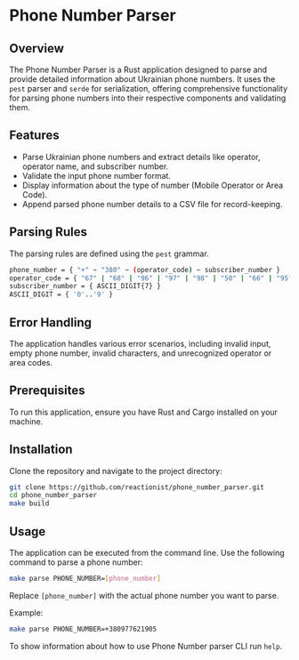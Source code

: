 # Phone Number Parser

## Overview

The Phone Number Parser is a Rust application designed to parse and provide detailed information about Ukrainian phone numbers. It uses the `pest` parser and `serde` for serialization, offering comprehensive functionality for parsing phone numbers into their respective components and validating them.

## Features

- Parse Ukrainian phone numbers and extract details like operator, operator name, and subscriber number.
- Validate the input phone number format.
- Display information about the type of number (Mobile Operator or Area Code).
- Append parsed phone number details to a CSV file for record-keeping.

## Parsing Rules

The parsing rules are defined using the `pest` grammar. 

```bash
phone_number = { "+" ~ "380" ~ (operator_code) ~ subscriber_number }
operator_code = { "67" | "68" | "96" | "97" | "98" | "50" | "66" | "95" | "99" | "63" | "73" | "93" | "44" | "32" | "48" | "56" | "61" | "64" | "69" | "45" | "46" | "47" | "51" | "52" | "53" | "54" | "55" }
subscriber_number = { ASCII_DIGIT{7} }
ASCII_DIGIT = { '0'..'9' }
```

## Error Handling

The application handles various error scenarios, including invalid input, empty phone number, invalid characters, and unrecognized operator or area codes.

## Prerequisites

To run this application, ensure you have Rust and Cargo installed on your machine.

## Installation

Clone the repository and navigate to the project directory:

```bash
git clone https://github.com/reactionist/phone_number_parser.git
cd phone_number_parser
make build
```

## Usage

The application can be executed from the command line. Use the following command to parse a phone number:

```bash
make parse PHONE_NUMBER=[phone_number]
```

Replace `[phone_number]` with the actual phone number you want to parse.

Example:

```bash
make parse PHONE_NUMBER=+380977621905
```

To show information about how to use Phone Number parser CLI run `help`.
